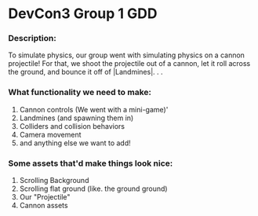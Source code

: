 ﻿


# DevCon3 Group 1 GDD

### Description:
To simulate physics, our group went with simulating physics on a cannon projectile! For that, we shoot the projectile out of a cannon, let it roll across the ground, and bounce it off of |Landmines|. 
.
.

### What functionality we need to make:
 1. Cannon controls (We went with a mini-game)'
 2. Landmines (and spawning them in)
 3. Colliders and collision behaviors
 4. Camera movement
 5. and anything else we want to add!

### Some assets that'd make things look nice:
 1. Scrolling Background
 2. Scrolling flat ground (like. the ground ground)
 3. Our "Projectile"
 4. Cannon assets


